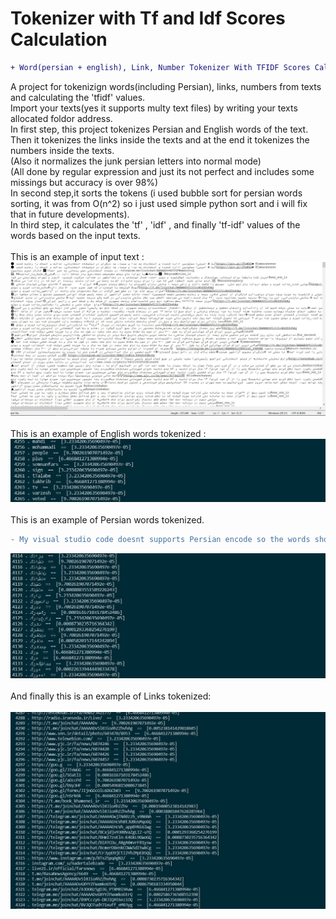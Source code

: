 # Tokenizer with Tf and Idf Scores Calculation
```diff
+ Word(persian + english), Link, Number Tokenizer With TFIDF Scores Calculation
```
A project for tokenizign words(including Persian), links, numbers from texts and calculating the 'tfidf' values.</br>
Import your texts(yes it supports multy text files) by writing your texts allocated foldor address.</br>
In first step, this project tokenizes Persian and English words of the text.</br>
Then it tokenizes the links inside the texts and at the end it tokenizes the numbers inside the texts.</br>
(Also it normalizes the junk persian letters into normal mode)</br>
(All done by regular expression and just its not perfect and includes some missings but accuracy is over 98%)</br>
In second step,it sorts the tokens (i used bubble sort for persian words sorting, it was from O(n^2) so
i just used simple python sort and i will fix that in future developments).</br>
In third step, it calculates the 'tf' , 'idf' , and finally 'tf-idf' values of the words based on the input texts.</br></br>
This is an example of input text :</br>
![](input.JPG)
</br></br>
This is an example of English words tokenized : </br>
![](1.JPG)
</br></br>
This is an example of Persian words tokenized.
```diff
- My visual studio code doesnt supports Persian encode so the words showed reversed like this !
```
![](2.JPG)
</br></br>
And finally this is an example of Links tokenized:</br></br>
![](3.JPG)
